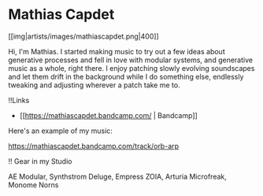 # Mathias Capdet

[[img|artists/images/mathiascapdet.png|400]]

Hi, I'm Mathias. 
I started making music to try out a few ideas about generative processes and fell in love with modular systems, and generative music as a whole, right there. 
I enjoy patching slowly evolving soundscapes and let them drift in the background while I do something else, endlessly tweaking and adjusting wherever a patch take me to.

!!Links

* [[https://mathiascapdet.bandcamp.com/ | Bandcamp]]

Here's an example of my music:

https://mathiascapdet.bandcamp.com/track/orb-arp

!! Gear in my Studio

AE Modular, Synthstrom Deluge, Empress ZOIA, Arturia Microfreak, Monome Norns
